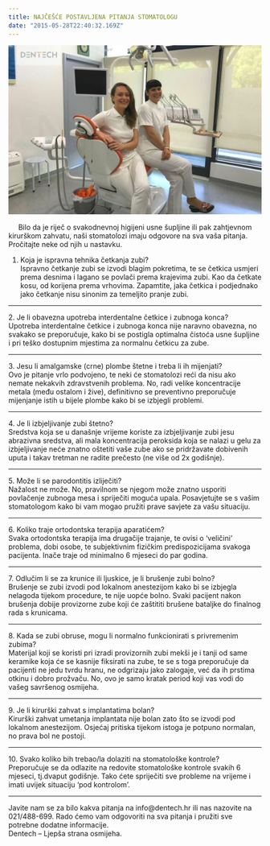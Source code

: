 ```yaml
---
title: NAJČEŠĆE POSTAVLJENA PITANJA STOMATOLOGU
date: "2015-05-28T22:40:32.169Z"
---
```

![ ](./post10.jpg)

&nbsp;&nbsp;&nbsp;&nbsp;&nbsp;Bilo da je riječ o svakodnevnoj higijeni usne šupljine ili pak zahtjevnom kirurškom zahvatu, naši stomatolozi imaju odgovore na sva vaša pitanja. Pročitajte neke od njih u nastavku.

1. Koja je ispravna tehnika četkanja zubi?<br>
Ispravno četkanje zubi se izvodi blagim pokretima, te se četkica usmjeri prema desnima i lagano se povlači prema krajevima zubi. Kao da četkate kosu, od korijena prema vrhovima. Zapamtite, jaka četkica i podjednako jako četkanje nisu sinonim za temeljito pranje zubi.
<hr/>
2. Je li obavezna upotreba interdentalne četkice i zubnoga konca?<br/>
Upotreba interdentalne četkice i zubnoga konca nije naravno obavezna, no svakako se preporučuje, kako bi se postigla optimalna čistoća usne šupljine i pri teško dostupnim mjestima za normalnu četkicu za zube.
<hr/>
3. Jesu li amalgamske (crne) plombe štetne i treba li ih mijenjati?<br>
Ovo je pitanje vrlo podvojeno, te neki će stomatolozi reći da nisu ako nemate nekakvih zdravstvenih problema. No, radi velike koncentracije metala (među ostalom i žive), definitivno se preventivno preporučuje mijenjanje istih u bijele plombe kako bi se izbjegli problemi.
<hr/>
4. Je li izbjeljivanje zubi štetno?<br>
Sredstva koja se u današnje vrijeme koriste za izbjeljivanje zubi jesu abrazivna sredstva, ali mala koncentracija peroksida koja se nalazi u gelu za izbjeljivanje neće znatno oštetiti vaše zube ako se pridržavate dobivenih uputa i takav tretman ne radite prečesto (ne više od 2x godišnje).
<hr/>
5. Može li se parodontitis izliječiti?<br>
Nažalost ne može. No, pravilnom se njegom može znatno usporiti povlačenje zubnoga mesa i spriječiti moguća upala. Posavjetujte se s vašim stomatologom kako bi vam mogao pružiti prave savjete za vašu situaciju.
<hr/>
6. Koliko traje ortodontska terapija aparatićem?<br>
Svaka ortodontska terapija ima drugačije trajanje, te ovisi o ‘veličini’ problema, dobi osobe, te subjektivnim fizičkim predispozicijama svakoga pacijenta. Inače traje od minimalno 6 mjeseci do par godina.
<hr/>
7. Odlučim li se za krunice ili ljuskice, je li brušenje zubi bolno?<br>
Brušenje se zubi izvodi pod lokalnom anestezijom kako bi se izbjegla nelagoda tijekom procedure, te nije uopće bolno. Svaki pacijent nakon brušenja dobije provizorne zube koji će zaštititi brušene bataljke do finalnog rada s krunicama.
<hr/>
8. Kada se zubi obruse, mogu li normalno funkcionirati s privremenim zubima?<br>
Materijal koji se koristi pri izradi provizornih zubi mekši je i tanji od same keramike koja će se kasnije fiksirati na zube, te se s toga preporučuje da pacijenti ne jedu tvrdu hranu, ne odgrizaju jako zalogaje, već da ih prstima otkinu i dobro prožvaču. No, ovo je samo kratak period koji vas vodi do vašeg savršenog osmijeha.
<hr/>
9. Je li kirurški zahvat s implantatima bolan?<br>
Kirurški zahvat umetanja implantata nije bolan zato što se izvodi pod lokalnom anestezijom. Osjećaj pritiska tijekom istoga je potpuno normalan, no prava bol ne postoji.
<hr/>
10. Svako koliko bih trebao/la dolaziti na stomatološke kontrole?<br>
Preporučuje se da odlazite na redovite stomatološke kontrole svakih 6 mjeseci, tj.dvaput godišnje. Tako ćete spriječiti sve probleme na vrijeme i imati uvijek situaciju ‘pod kontrolom’.
<hr/>
Javite nam se za bilo kakva pitanja na info@dentech.hr ili nas nazovite na 021/488-699.
Rado ćemo vam odgovoriti na sva pitanja i pružiti sve potrebne dodatne informacije.
<br>
Dentech – Ljepša strana osmijeha. 